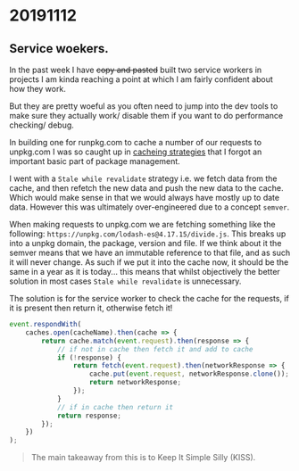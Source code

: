 # 20191112

## Service woekers.

In the past week I have ~~copy and pasted~~ built two service workers in projects I am kinda reaching a point at which I am fairly confident about how they work.

But they are pretty woeful as you often need to jump into the dev tools to make sure they actually work/ disable them if you want to do performance checking/ debug.

In building one for runpkg.com to cache a number of our requests to unpkg.com I was so caught up in [cacheing strategies](https://dev.to/paco_ita/service-workers-and-caching-strategies-explained-step-3-m4f) that I forgot an important basic part of package management.

I went with a `Stale while revalidate` strategy i.e. we fetch data from the cache, and then refetch the new data and push the new data to the cache. Which would make sense in that we would always have mostly up to date data. However this was ultimately over-engineered due to a concept `semver`.

When making requests to unpkg.com we are fetching something like the following: `https://unpkg.com/lodash-es@4.17.15/divide.js`. This breaks up into a unpkg domain, the package, version and file. If we think about it the semver means that we have an immutable reference to that file, and as such it will never change. As such if we put it into the cache now, it should be the same in a year as it is today... this means that whilst objectively the better solution in most cases `Stale while revalidate` is unnecessary.

The solution is for the service worker to check the cache for the requests, if it is present then return it, otherwise fetch it!

```javascript
event.respondWith(
    caches.open(cacheName).then(cache => {
        return cache.match(event.request).then(response => {
            // if not in cache then fetch it and add to cache
            if (!response) {
                return fetch(event.request).then(networkResponse => {
                    cache.put(event.request, networkResponse.clone());
                    return networkResponse;
                });
            }
            // if in cache then return it
            return response;
        });
    })
);
```

> The main takeaway from this is to Keep It Simple Silly (KISS).
